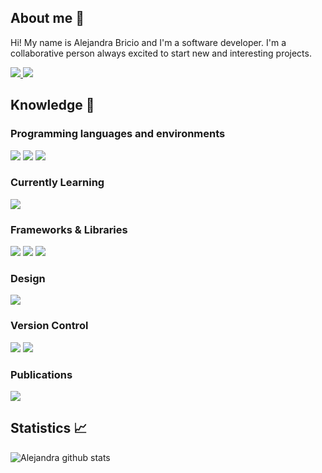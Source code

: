 ## About me 👋

Hi! My name is Alejandra Bricio and I'm a software developer. I'm a collaborative person always excited to start new and interesting projects.
  
  <a href="https://www.linkedin.com/in/alejandrabricio/">
<img src="https://img.shields.io/badge/linkedin%20-%230077B5.svg?&style=for-the-badge&logo=linkedin&logoColor=white"/>
    </a>
    <a href="https://twitter.com/alebricio">
<img src="https://img.shields.io/badge/@alebricio%20-%231DA1F2.svg?&style=for-the-badge&logo=Twitter&logoColor=white"/>
    </a>
</span>

## Knowledge :rocket:

### Programming languages and environments

<span>
<img src="https://img.shields.io/badge/javascript%20-%23323330.svg?&style=for-the-badge&logo=javascript&logoColor=%23F7DF1E"/>
<img src="https://img.shields.io/badge/HTML5-E34F26?style=for-the-badge&logo=html5&logoColor=white"/>
<img src="https://img.shields.io/badge/css3%20-%231572B6.svg?&style=for-the-badge&logo=css3&logoColor=white"/>
</span>

### Currently Learning
<span>
<img src="https://img.shields.io/badge/Go-00ADD8?style=for-the-badge&logo=go&logoColor=white"/>
</span>

### Frameworks & Libraries

<span>
<img src="https://img.shields.io/badge/react%20-%2320232a.svg?&style=for-the-badge&logo=react&logoColor=%2361DAFB"/>
<img src="https://img.shields.io/badge/bootstrap%20-%23563D7C.svg?&style=for-the-badge&logo=bootstrap&logoColor=white"/>
<img src="https://img.shields.io/badge/material%20ui%20-%230081CB.svg?&style=for-the-badge&logo=material-ui&logoColor=white"/>
</span>

### Design

 <span>
<img src="https://img.shields.io/badge/figma%20-%23F24E1E.svg?&style=for-the-badge&logo=figma&logoColor=white"/>
</span>

### Version Control

 <span>
<img src="https://img.shields.io/badge/git%20-%23F05033.svg?&style=for-the-badge&logo=git&logoColor=white"/>
  <img src="https://img.shields.io/badge/github%20-%23121011.svg?&style=for-the-badge&logo=github&logoColor=white"/>
</span>

### Publications

 <span>
    <a href="https://alebricio.medium.com">
<img src="https://img.shields.io/badge/Medium-12100E?style=for-the-badge&logo=medium&logoColor=white"/>
    </a>
    </span>

## Statistics :chart_with_upwards_trend:

![Alejandra github stats](https://github-readme-stats.vercel.app/api?username=alebricio)

